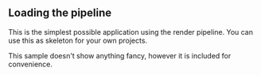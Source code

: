 
## Loading the pipeline

This is the simplest possible application using the render pipeline.
You can use this as skeleton for your own projects.

This sample doesn't show anything fancy, however it is included for convenience.
